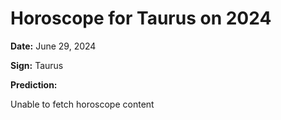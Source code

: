 # Horoscope for Taurus on 2024

**Date:** June 29, 2024

**Sign:** Taurus

**Prediction:**

Unable to fetch horoscope content
